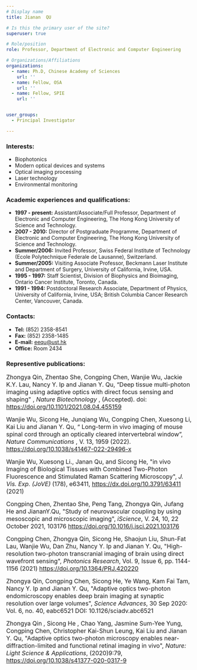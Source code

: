 ```yaml
---
# Display name
title: Jianan  QU 

# Is this the primary user of the site?
superuser: true

# Role/position
role: Professor, Department of Electronic and Computer Engineering  

# Organizations/Affiliations
organizations:
  - name: Ph.D, Chinese Academy of Sciences
    url: ''
  - name: Fellow, OSA 
    url: ''
  - name: Fellow, SPIE
    url: ''


user_groups:
  - Principal Investigator

---
```



###     Interests:
  - Biophotonics
  - Modern optical devices and systems
  - Optical imaging processing
  - Laser technology
  - Environmental monitoring
 

###    Academic experiences and qualifications:
- **1997 - present:** Assistant/Associate/Full Professor, Department of Electronic and Computer Engineering, The Hong Kong University of Science and Technology.   
- **2007 - 2010:**    Director of Postgraduate Programme, Department of Electronic and Computer Engineering, The Hong Kong University of Science and Technology.   
- **Summer/2006:**  Invited Professor, Swiss Federal Institute of Technology (Ecole Polytechnique Federale de Lausanne), Switzerland.    
- **Summer/2005:**  Visiting Associate Professor, Beckmann Laser Institute and Department of Surgery, University of California, Irvine, USA.   
- **1995 - 1997:**     Staff Scientist, Division of Biophysics and Bioimaging, Ontario Cancer Institute, Toronto, Canada.    
- **1991 - 1994:**     Postdoctoral Research Associate, Department of Physics, University of California, Irvine, USA; British Columbia Cancer Research Center, Vancouver, Canada.    


###  Contacts:
- **Tel:** (852) 2358-8541
- **Fax:** (852) 2358-1485 
- **E-mail:** eequ@ust.hk 
- **Office:** Room 2434 


### Representive publications:
<font size=3>  Zhongya Qin, Zhentao She, Congping Chen, Wanjie Wu, Jackie K.Y. Lau, Nancy Y. Ip and Jianan Y. Qu, “Deep tissue multi-photon imaging using adaptive optics with direct focus sensing and shaping" , *Nature Biotechnology* , (Accepted). doi: https://doi.org/10.1101/2021.08.04.455159 </font>  

<font size=3>  Wanjie Wu, Sicong He, Junqiang Wu, Congping Chen, Xuesong Li, Kai Liu and Jianan Y. Qu, “ Long-term in vivo imaging of mouse spinal cord through an optically cleared intervertebral window”, *Nature Communications* , V. 13, 1959 (2022). https://doi.org/10.1038/s41467-022-29496-x </font>

<font size=3>  Wanjie Wu, Xuesong Li., Janan Qu, and Sicong He, "in vivo Imaging of Biological Tissues with Combined Two-Photon Fluorescence and Stimulated Raman Scattering Microscopy", *J. Vis. Exp. (JoVE)* (178), e63411, https://dx.doi.org/10.3791/63411 (2021) </font>

<font size=3>  Congping Chen, Zhentao She, Peng Tang, Zhongya Qin, Jufang He and JiananY.Qu, "Study of neurovascular coupling by using mesoscopic and microscopic imaging", *iScience*, V. 24, 10, 22 October 2021, 103176 https://doi.org/10.1016/j.isci.2021.103176 </font>

<font size=3>  Congping Chen, Zhongya Qin, Sicong He, Shaojun Liu, Shun-Fat Lau, Wanjie Wu, Dan Zhu, Nancy Y. Ip and Jianan Y. Qu, "High-resolution two-photon transcranial imaging of brain using direct wavefront sensing", *Photonics Research*, Vol. 9, Issue 6, pp. 1144-1156 (2021) https://doi.org/10.1364/PRJ.420220 </font>

<font size=3>  Zhongya Qin, Congping Chen, Sicong He, Ye Wang, Kam Fai Tam, Nancy Y. Ip and Jianan Y. Qu, "Adaptive optics two-photon endomicroscopy enables deep brain imaging at synaptic resolution over large volumes", *Science Advances*, 30 Sep 2020: Vol. 6, no. 40, eabc6521 DOI: 10.1126/sciadv.abc6521 </font>

<font size=3>  Zhongya Qin , Sicong He , Chao Yang, Jasmine Sum-Yee Yung, Congping Chen, Christopher Kai-Shun Leung, Kai Liu and Jianan Y. Qu, "Adaptive optics two-photon microscopy enables near-diffraction-limited and functional retinal imaging in vivo", *Nature: Light Science & Applications*, (2020)9:79, https://doi.org/10.1038/s41377-020-0317-9 </font>
